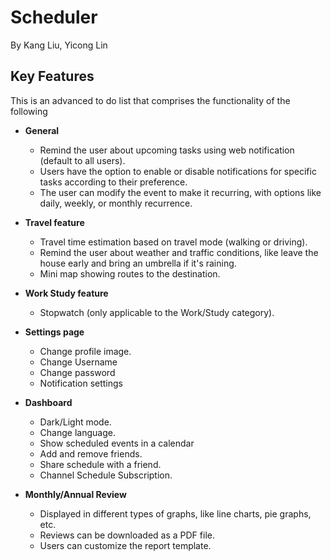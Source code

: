 # Scheduler
By Kang Liu, Yicong Lin

## Key Features

This is an advanced to do list that comprises the functionality of the following

- **General**
  - Remind the user about upcoming tasks using web notification (default to all users).
  - Users have the option to enable or disable notifications for specific tasks according to their preference.
  - The user can modify the event to make it recurring, with options like daily, weekly, or monthly recurrence.

- **Travel feature** 
  - Travel time estimation based on travel mode (walking or driving).
  - Remind the user about weather and traffic conditions, like leave the house early and bring an umbrella if it's raining.
  - Mini map showing routes to the destination.

- **Work Study feature**
  - Stopwatch (only applicable to the Work/Study category).

- **Settings page**
  - Change profile image.
  - Change Username
  - Change password
  - Notification settings
  
- **Dashboard**
  - Dark/Light mode.
  - Change language.
  - Show scheduled events in a calendar
  - Add and remove friends.
  - Share schedule with a friend.
  - Channel Schedule Subscription.

- **Monthly/Annual Review**
  - Displayed in different types of graphs, like line charts, pie graphs, etc.
  - Reviews can be downloaded as a PDF file.
  - Users can customize the report template.
